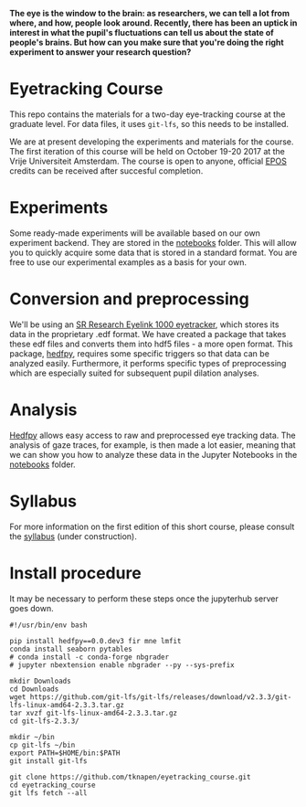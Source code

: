 **The eye is the window to the brain: as researchers, we can tell a lot from where, and how, people look around. Recently, there has been an uptick in interest in what the pupil's fluctuations can tell us about the state of people's brains. But how can you make sure that you're doing the right experiment to answer your research question?**

# Eyetracking Course
This repo contains the materials for a two-day eye-tracking course at the graduate level. For data files, it uses `git-lfs`, so this needs to be installed. 

We are at present developing the experiments and materials for the course. The first iteration of this course will be held on October 19-20 2017 at the Vrije Universiteit Amsterdam. The course is open to anyone, official [EPOS](https://www.eposgradnet.nl) credits can be received after succesful completion.

# Experiments
Some ready-made experiments will be available based on our own experiment backend. They are stored in the [notebooks](notebooks/README.md) folder. This will allow you to quickly acquire some data that is stored in a standard format. You are free to use our experimental examples as a basis for your own. 

# Conversion and preprocessing
We'll be using an [SR Research Eyelink 1000 eyetracker](http://www.sr-research.com/), which stores its data in the proprietary .edf format. We have created a package that takes these edf files and converts them into hdf5 files - a more open format. This package, [hedfpy](https://github.com/tknapen/hedfpy), requires some specific triggers so that data can be analyzed easily. Furthermore, it performs specific types of preprocessing which are especially suited for subsequent pupil dilation analyses. 

# Analysis
[Hedfpy](https://github.com/tknapen/hedfpy) allows easy access to raw and preprocessed eye tracking data. The analysis of gaze traces, for example, is then made a lot easier, meaning that we can show you how to analyze these data in the Jupyter Notebooks in the [notebooks](notebooks/README.md) folder. 

# Syllabus 

For more information on the first edition of this short course, please consult the [syllabus](syllabus/syllabus.md) (under construction).

# Install procedure
It may be necessary to perform these steps once the jupyterhub server goes down.

```
#!/usr/bin/env bash

pip install hedfpy==0.0.dev3 fir mne lmfit 
conda install seaborn pytables
# conda install -c conda-forge nbgrader
# jupyter nbextension enable nbgrader --py --sys-prefix

mkdir Downloads
cd Downloads 
wget https://github.com/git-lfs/git-lfs/releases/download/v2.3.3/git-lfs-linux-amd64-2.3.3.tar.gz
tar xvzf git-lfs-linux-amd64-2.3.3.tar.gz
cd git-lfs-2.3.3/

mkdir ~/bin
cp git-lfs ~/bin
export PATH=$HOME/bin:$PATH
git install git-lfs

git clone https://github.com/tknapen/eyetracking_course.git
cd eyetracking_course
git lfs fetch --all
```